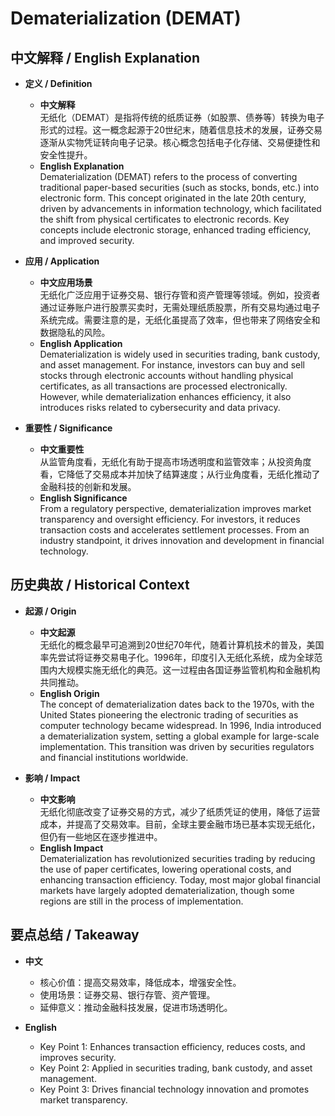 # Dematerialization (DEMAT)

## 中文解释 / English Explanation

* **定义 / Definition**  
  - **中文解释**  
    无纸化（DEMAT）是指将传统的纸质证券（如股票、债券等）转换为电子形式的过程。这一概念起源于20世纪末，随着信息技术的发展，证券交易逐渐从实物凭证转向电子记录。核心概念包括电子化存储、交易便捷性和安全性提升。  
  - **English Explanation**  
    Dematerialization (DEMAT) refers to the process of converting traditional paper-based securities (such as stocks, bonds, etc.) into electronic form. This concept originated in the late 20th century, driven by advancements in information technology, which facilitated the shift from physical certificates to electronic records. Key concepts include electronic storage, enhanced trading efficiency, and improved security.

* **应用 / Application**  
  - **中文应用场景**  
    无纸化广泛应用于证券交易、银行存管和资产管理等领域。例如，投资者通过证券账户进行股票买卖时，无需处理纸质股票，所有交易均通过电子系统完成。需要注意的是，无纸化虽提高了效率，但也带来了网络安全和数据隐私的风险。  
  - **English Application**  
    Dematerialization is widely used in securities trading, bank custody, and asset management. For instance, investors can buy and sell stocks through electronic accounts without handling physical certificates, as all transactions are processed electronically. However, while dematerialization enhances efficiency, it also introduces risks related to cybersecurity and data privacy.

* **重要性 / Significance**  
  - **中文重要性**  
    从监管角度看，无纸化有助于提高市场透明度和监管效率；从投资角度看，它降低了交易成本并加快了结算速度；从行业角度看，无纸化推动了金融科技的创新和发展。  
  - **English Significance**  
    From a regulatory perspective, dematerialization improves market transparency and oversight efficiency. For investors, it reduces transaction costs and accelerates settlement processes. From an industry standpoint, it drives innovation and development in financial technology.

## 历史典故 / Historical Context

* **起源 / Origin**  
  - **中文起源**  
    无纸化的概念最早可追溯到20世纪70年代，随着计算机技术的普及，美国率先尝试将证券交易电子化。1996年，印度引入无纸化系统，成为全球范围内大规模实施无纸化的典范。这一过程由各国证券监管机构和金融机构共同推动。  
  - **English Origin**  
    The concept of dematerialization dates back to the 1970s, with the United States pioneering the electronic trading of securities as computer technology became widespread. In 1996, India introduced a dematerialization system, setting a global example for large-scale implementation. This transition was driven by securities regulators and financial institutions worldwide.

* **影响 / Impact**  
  - **中文影响**  
    无纸化彻底改变了证券交易的方式，减少了纸质凭证的使用，降低了运营成本，并提高了交易效率。目前，全球主要金融市场已基本实现无纸化，但仍有一些地区在逐步推进中。  
  - **English Impact**  
    Dematerialization has revolutionized securities trading by reducing the use of paper certificates, lowering operational costs, and enhancing transaction efficiency. Today, most major global financial markets have largely adopted dematerialization, though some regions are still in the process of implementation.

## 要点总结 / Takeaway

* **中文**  
  - 核心价值：提高交易效率，降低成本，增强安全性。  
  - 使用场景：证券交易、银行存管、资产管理。  
  - 延伸意义：推动金融科技发展，促进市场透明化。  

* **English**  
  - Key Point 1: Enhances transaction efficiency, reduces costs, and improves security.  
  - Key Point 2: Applied in securities trading, bank custody, and asset management.  
  - Key Point 3: Drives financial technology innovation and promotes market transparency.